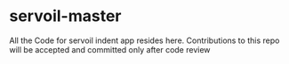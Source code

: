 servoil-master
==============

All the Code for servoil indent app resides here. Contributions to this repo will be accepted and committed only after code review
